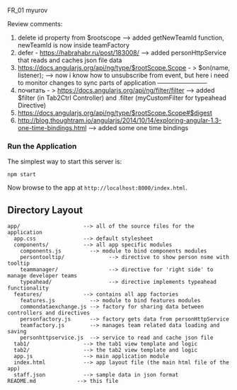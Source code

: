 FR_01 myurov

Review comments:

1. delete id property from $rootscope
  --> added getNewTeamId function, newTeamId is now inside teamFactory
2. defer - https://habrahabr.ru/post/183008/
  --> added personHttpService that reads and caches json file data
3. https://docs.angularjs.org/api/ng/type/$rootScope.Scope - > $on(name, listener);
  --> now i know how to unsubscribe from event, but here i need to monitor changes to sync parts of application
————————
4. почитать - > https://docs.angularjs.org/api/ng/filter/filter
  --> added $filter (in Tab2Ctrl Controller) and .filter (myCustomFilter for typeahead Directive)
5. https://docs.angularjs.org/api/ng/type/$rootScope.Scope#$digest
6. http://blog.thoughtram.io/angularjs/2014/10/14/exploring-angular-1.3-one-time-bindings.html
  --> added some one time bindings

### Run the Application

The simplest way to start this server is:
```
npm start
```
Now browse to the app at `http://localhost:8000/index.html`.


## Directory Layout

```
app/                    --> all of the source files for the application
  app.css               --> default stylesheet
  components/           --> all app specific modules
    components.js         --> module to bind components modules
    persontooltip/              --> directive to show person nsme with tooltip
    teammanager/                --> directive for 'right side' to manage developer teams
    typeahead/                  --> directive implements typeahead functionality
  features/             --> contains all app factories
    features.js           --> module to bind features modules
    commondataexchange.js --> factory for sharing data between controllers and directives
    personfactory.js      --> factory gets data from personHttpService
    teamfactory.js        --> manages team related data loading and saving
    personhttpservice.js  --> service to read and cache json file
  tab1/                 --> the tab1 view template and logic
  tab2/                 --> the tab2 view template and logic
  app.js                --> main application module
  index.html            --> app layout file (the main html file of the app)
  staff.json            --> sample data in json format
README.md             --> this file
```